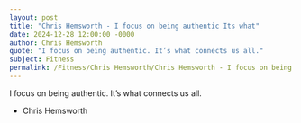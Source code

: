 ```yaml
---
layout: post
title: "Chris Hemsworth - I focus on being authentic Its what"
date: 2024-12-28 12:00:00 -0000
author: Chris Hemsworth
quote: "I focus on being authentic. It’s what connects us all."
subject: Fitness
permalink: /Fitness/Chris Hemsworth/Chris Hemsworth - I focus on being authentic Its what
---
```


I focus on being authentic. It’s what connects us all.

- Chris Hemsworth
